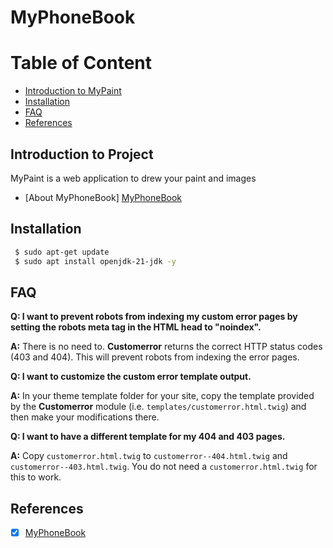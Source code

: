 # MyPhoneBook

# Table of Content

- [Introduction to MyPaint](#introduction)
- [Installation](#installation)
- [FAQ](#faq)
- [References](#references)

<a name='introduction'></a>

## Introduction to Project

MyPaint is a web application to drew your paint and images
- [About MyPhoneBook] [MyPhoneBook]
<a name='requirements'></a>


## Installation

```sh
 $ sudo apt-get update
 $ sudo apt install openjdk-21-jdk -y
```
<a name='faq'></a>

## FAQ

**Q: I want to prevent robots from indexing my custom error pages by
setting the robots meta tag in the HTML head to "noindex".**

**A:** There is no need to. **Customerror** returns the correct HTTP
status codes (403 and 404). This will prevent robots from indexing the
error pages.

**Q: I want to customize the custom error template output.**

**A:** In your theme template folder for your site, copy the template
provided by the **Customerror** module
(i.e. `templates/customerror.html.twig`) and then make your
modifications there.

**Q: I want to have a different template for my 404 and 403 pages.**

**A:** Copy `customerror.html.twig` to
`customerror--404.html.twig` and `customerror--403.html.twig`. You
do not need a `customerror.html.twig` for this to work.

<a name='howtodo'></a>



## References

- [X] [MyPhoneBook]

[MyPhoneBook]: https://ramniwash.atlassian.net/wiki/spaces/MyPaint/overview 
